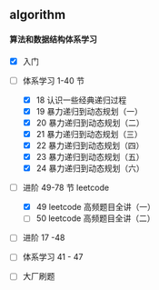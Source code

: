 ## algorithm

#### 算法和数据结构体系学习

+ [x] 入门

+ [ ] 体系学习 1-40 节
    + [x] 18 认识一些经典递归过程
    + [x] 19 暴力递归到动态规划（一）
    + [x] 20 暴力递归到动态规划（二）
    + [x] 21 暴力递归到动态规划（三）
    + [x] 22 暴力递归到动态规划（四）
    + [x] 23 暴力递归到动态规划（五）
    + [x] 24 暴力递归到动态规划（六）

+ [ ] 进阶 49-78 节 leetcode
    + [x] 49 leetcode 高频题目全讲（一）
    + [ ] 50 leetcode 高频题目全讲（二）

+ [ ] 进阶 17 -48

+ [ ] 体系学习 41 - 47

+ [ ] 大厂刷题
